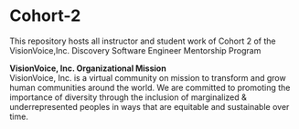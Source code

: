 # Cohort-2
This repository hosts all instructor and student work of Cohort 2 of the VisionVoice,Inc. Discovery Software Engineer Mentorship Program
<div><b>VisionVoice, Inc. Organizational Mission</b></div>
<div>VisionVoice, Inc. is a virtual community on mission to transform and grow human communities around the world. We are committed to promoting the importance of diversity through the inclusion of marginalized & underrepresented peoples in ways that are equitable and sustainable over time. 
